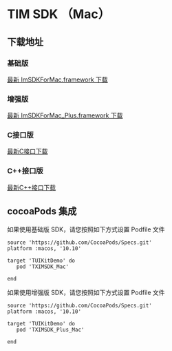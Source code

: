 # TIM SDK （Mac）

## 下载地址

### 基础版
[最新 ImSDKForMac.framework 下载](https://im.sdk.qcloud.com/download/standard/5.1.62/TIM_SDK_Mac_latest_framework.zip)

### 增强版
[最新 ImSDKForMac_Plus.framework 下载](https://sdk-im-1252463788.cos.ap-hongkong.myqcloud.com/download/plus/6.0.1992/ImSDKForMac_Plus_6.0.1992.framework.zip)

### C接口版
[最新C接口下载](https://im.sdk.cloud.tencent.cn/download/plus/6.0.1992/cross_platform/ImSDK_Mac_C_6.0.1992.framework.zip)

### C++接口版
[最新C++接口下载](https://im.sdk.cloud.tencent.cn/download/plus/6.0.1992/cross_platform/ImSDK_Mac_CPP_6.0.1992.framework.zip)

## cocoaPods 集成
如果使用基础版 SDK，请您按照如下方式设置 Podfile 文件

```
source 'https://github.com/CocoaPods/Specs.git'
platform :macos, '10.10'

target 'TUIKitDemo' do
   pod 'TXIMSDK_Mac'

end

```

如果使用增强版 SDK，请您按照如下方式设置 Podfile 文件

```
source 'https://github.com/CocoaPods/Specs.git'
platform :macos, '10.10'

target 'TUIKitDemo' do
   pod 'TXIMSDK_Plus_Mac'

end

```
